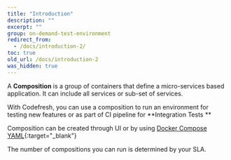 ```yaml
---
title: "Introduction"
description: ""
excerpt: ""
group: on-demand-test-environment
redirect_from:
  - /docs/introduction-2/
toc: true
old_url: /docs/introduction-2
was_hidden: true
---
```

A **Composition**  is a group of containers that define a micro-services based application. It can include all services or sub-set of services.

With Codefresh, you can use a composition to run an environment for testing new features or as part of CI pipeline for **Integration Tests **  

Composition can be created through UI or by using [Docker Compose YAML](https://docs.docker.com/compose/overview/){:target="_blank"}

The number of compositions you can run is determined by your SLA.
